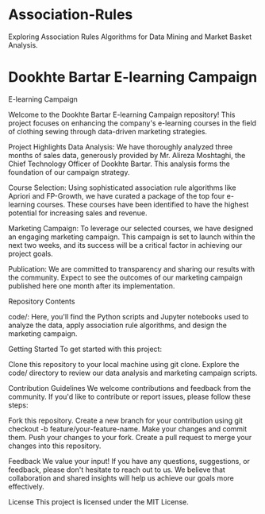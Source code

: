 # Association-Rules
Exploring Association Rules Algorithms for Data Mining and Market Basket Analysis.

# Dookhte Bartar E-learning Campaign

E-learning Campaign

Welcome to the Dookhte Bartar E-learning Campaign repository! This project focuses on enhancing the company's e-learning courses in the field of clothing sewing through data-driven marketing strategies.

Project Highlights
Data Analysis: We have thoroughly analyzed three months of sales data, generously provided by Mr. Alireza Moshtaghi, the Chief Technology Officer of Dookhte Bartar. This analysis forms the foundation of our campaign strategy.

Course Selection: Using sophisticated association rule algorithms like Apriori and FP-Growth, we have curated a package of the top four e-learning courses. These courses have been identified to have the highest potential for increasing sales and revenue.

Marketing Campaign: To leverage our selected courses, we have designed an engaging marketing campaign. This campaign is set to launch within the next two weeks, and its success will be a critical factor in achieving our project goals.

Publication: We are committed to transparency and sharing our results with the community. Expect to see the outcomes of our marketing campaign published here one month after its implementation.

Repository Contents

code/: Here, you'll find the Python scripts and Jupyter notebooks used to analyze the data, apply association rule algorithms, and design the marketing campaign.

Getting Started
To get started with this project:

Clone this repository to your local machine using git clone.
Explore the code/ directory to review our data analysis and marketing campaign scripts.

Contribution Guidelines
We welcome contributions and feedback from the community. If you'd like to contribute or report issues, please follow these steps:

Fork this repository.
Create a new branch for your contribution using git checkout -b feature/your-feature-name.
Make your changes and commit them.
Push your changes to your fork.
Create a pull request to merge your changes into this repository.

Feedback
We value your input! If you have any questions, suggestions, or feedback, please don't hesitate to reach out to us. We believe that collaboration and shared insights will help us achieve our goals more effectively.

License
This project is licensed under the MIT License.

